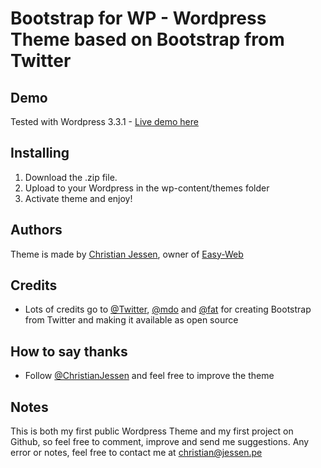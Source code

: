 # Bootstrap for WP - Wordpress Theme based on Bootstrap from Twitter

## Demo
Tested with Wordpress 3.3.1 - [Live demo here](http://christianjessen.net)

## Installing
1. Download the .zip file.
2. Upload to your Wordpress in the wp-content/themes folder
3. Activate theme and enjoy!

## Authors
Theme is made by [Christian Jessen](http://jessen.pe), owner of [Easy-Web](http://easy-web.dk)

## Credits
* Lots of credits go to [@Twitter](http://twitter.com/twitter), [@mdo](http://twitter.com/mdo) and [@fat](http://twitter.com/fat) for creating Bootstrap from Twitter and making it available as open source

## How to say thanks
* Follow [@ChristianJessen](http://twitter.com/ChristianJessen) and feel free to improve the theme

## Notes
This is both my first public Wordpress Theme and my first project on Github, so feel free to comment, improve and send me suggestions. Any error or notes, feel free to contact me at christian@jessen.pe